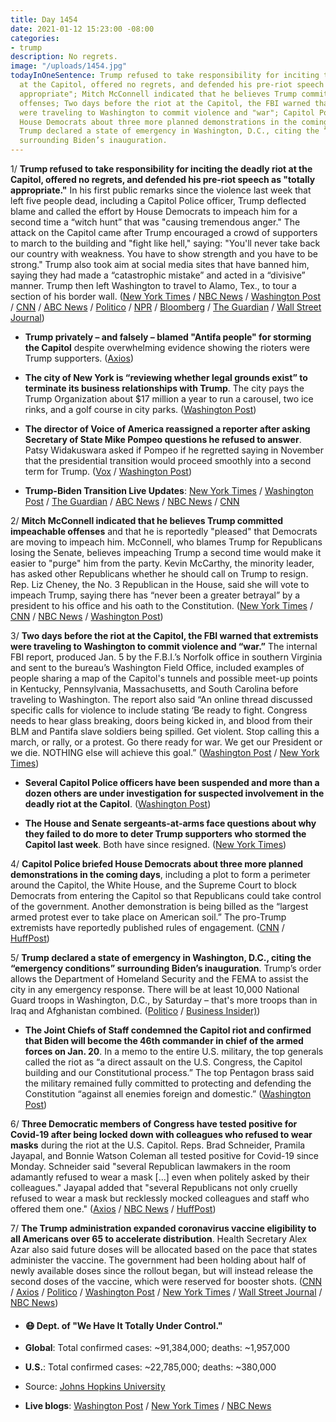 ```yaml
---
title: Day 1454
date: 2021-01-12 15:23:00 -08:00
categories:
- trump
description: No regrets.
image: "/uploads/1454.jpg"
todayInOneSentence: Trump refused to take responsibility for inciting the deadly riot
  at the Capitol, offered no regrets, and defended his pre-riot speech as "totally
  appropriate"; Mitch McConnell indicated that he believes Trump committed impeachable
  offenses; Two days before the riot at the Capitol, the FBI warned that extremists
  were traveling to Washington to commit violence and "war"; Capitol Police briefed
  House Democrats about three more planned demonstrations in the coming days; and
  Trump declared a state of emergency in Washington, D.C., citing the “emergency conditions”
  surrounding Biden’s inauguration.
---
```


1/ **Trump refused to take responsibility for inciting the deadly riot at the Capitol, offered no regrets, and defended his pre-riot speech as "totally appropriate."** In his first public remarks since the violence last week that left five people dead, including a Capitol Police officer, Trump deflected blame and called the effort by House Democrats to impeach him for a second time a “witch hunt” that was "causing tremendous anger." The attack on the Capitol came after Trump encouraged a crowd of supporters to march to the building and "fight like hell," saying: "You'll never take back our country with weakness. You have to show strength and you have to be strong." Trump also took aim at social media sites that have banned him, saying they had made a “catastrophic mistake” and acted in a “divisive” manner. Trump then left Washington to travel to Alamo, Tex., to tour a section of his border wall. ([New York Times](https://www.nytimes.com/2021/01/12/us/trump-capitol.html) / [NBC News](https://www.nbcnews.com/politics/congress/house-set-vote-resolution-calling-pence-invoke-25th-amendment-n1253873) / [Washington Post](https://www.washingtonpost.com/politics/2021/01/12/trump-impeachment-biden-transition-live-updates/#link-JZECTMV6DZAPHATZHZTGJP4OMY) / [CNN](https://www.cnn.com/2021/01/12/politics/donald-trump-riot-impeachment/index.html) / [ABC News](https://abcnews.go.com/Politics/trump-lashes-impeachment-effort-claims-causing-tremendous-anger/story?id=75199061) / [Politico](https://www.politico.com/news/2021/01/12/trump-defends-pre-riot-speech-458129) / [NPR](https://www.npr.org/sections/congress-electoral-college-tally-live-updates/2021/01/12/956018842/trump-says-his-comments-ahead-of-capitol-riot-were-totally-appropriate) / [Bloomberg](https://www.bloomberg.com/news/articles/2021-01-12/trump-says-rally-before-capitol-riot-was-totally-appropriate?sref=MIBMEEoj) / [The Guardian](https://www.theguardian.com/us-news/2021/jan/12/donald-trump-texas-impeachment-effort) / [Wall Street Journal](https://www.wsj.com/articles/republicans-weigh-trump-censure-impeachment-11610460924))

* **Trump privately – and falsely – blamed "Antifa people" for storming the Capitol** despite overwhelming evidence showing the rioters were Trump supporters. ([Axios](https://www.axios.com/trump-falsely-blames-antifa-for-capitol-riot-bab4943c-d465-4d05-ae36-1e8d1437f168.html))

* **The city of New York is “reviewing whether legal grounds exist” to terminate its business relationships with Trump**. The city pays the Trump Organization about $17 million a year to run a carousel, two ice rinks, and a golf course in city parks. ([Washington Post](https://www.washingtonpost.com/politics/new-york-trump-cancel/2021/01/11/3527257e-545a-11eb-a08b-f1381ef3d207_story.html))

* **The director of Voice of America reassigned a reporter after asking Secretary of State Mike Pompeo questions he refused to answer**. Patsy Widakuswara asked if Pompeo if he regretted saying in November that the presidential transition would proceed smoothly into a second term for Trump. ([Vox](https://www.vox.com/2021/1/12/22226393/voice-of-america-pompeo-reporter-widakuswara) / [Washington Post](https://www.washingtonpost.com/lifestyle/media/voice-of-america-reporter-demoted-pompeo/2021/01/12/caa1b22c-5496-11eb-a08b-f1381ef3d207_story.html))

* **Trump-Biden Transition Live Updates**: [New York Times](https://www.nytimes.com/live/2021/01/12/us/impeachment-trump-25th-amendment/) / [Washington Post](https://www.washingtonpost.com/politics/2021/01/12/trump-impeachment-biden-transition-live-updates/) / [The Guardian](https://www.theguardian.com/us-news/live/2021/jan/12/donald-trump-impeachment-insurrection-capitol-joe-biden-coronavirus-covid-live-updates) / [ABC News](https://abcnews.go.com/Politics/live-updates/2020-election-transition-trump-biden/?id=75166132) / [NBC News](https://www.nbcnews.com/politics/congress/live-blog/2021-01-12-trump-impeachment-25th-amendment-n1253803) / [CNN](https://www.cnn.com/politics/live-news/trump-impeachment-news-01-12-21/h_b0e0ac884e685a57434b9b3f04b29863)

2/ **Mitch McConnell indicated that he believes Trump committed impeachable offenses** and that he is reportedly "pleased" that Democrats are moving to impeach him. McConnell, who blames Trump for Republicans losing the Senate, believes impeaching Trump a second time would make it easier to "purge" him from the party. Kevin McCarthy, the minority leader, has asked other Republicans whether he should call on Trump to resign. Rep. Liz Cheney, the No. 3 Republican in the House, said she will vote to impeach Trump, saying there has “never been a greater betrayal” by a president to his office and his oath to the Constitution. ([New York Times](https://www.nytimes.com/2021/01/12/us/mcconnell-impeachment-trump-mc.html) / [CNN](https://www.cnn.com/2021/01/12/politics/mcconnell-impeachment-trump-capitol-riot/index.html) / [NBC News](https://www.nbcnews.com/politics/congress/house-set-vote-resolution-calling-pence-invoke-25th-amendment-n1253873) / [Washington Post](https://www.washingtonpost.com/politics/2021/01/12/trump-impeachment-biden-transition-live-updates/))

3/ **Two days before the riot at the Capitol, the FBI warned that extremists were traveling to Washington to commit violence and “war.”** The internal FBI report, produced Jan. 5 by the F.B.I.’s Norfolk office in southern Virginia and sent to the bureau’s Washington Field Office, included examples of people sharing a map of the Capitol's tunnels and possible meet-up points in Kentucky, Pennsylvania, Massachusetts, and South Carolina before traveling to Washington. The report also said “An online thread discussed specific calls for violence to include stating ‘Be ready to fight. Congress needs to hear glass breaking, doors being kicked in, and blood from their BLM and Pantifa slave soldiers being spilled. Get violent. Stop calling this a march, or rally, or a protest. Go there ready for war. We get our President or we die. NOTHING else will achieve this goal.” ([Washington Post](https://www.washingtonpost.com/national-security/capitol-riot-fbi-intelligence/2021/01/12/30d12748-546b-11eb-a817-e5e7f8a406d6_story.html) / [New York Times](https://www.nytimes.com/2021/01/12/us/fbi-report-capitol.html))

* **Several Capitol Police officers have been suspended and more than a dozen others are under investigation for suspected involvement in the deadly riot at the Capitol**. ([Washington Post](https://www.washingtonpost.com/politics/capitol-police-officers-suspended/2021/01/11/0ee0e422-545f-11eb-a931-5b162d0d033d_story.html))

* **The House and Senate sergeants-at-arms face questions about why they failed to do more to deter Trump supporters who stormed the Capitol last week**. Both have since resigned. ([New York Times](https://www.nytimes.com/2021/01/11/us/politics/congress-sergeants-at-arms.html))

4/ **Capitol Police briefed House Democrats about three more planned demonstrations in the coming days**, including a plot to form a perimeter around the Capitol, the White House, and the Supreme Court to block Democrats from entering the Capitol so that Republicans could take control of the government. Another demonstration is being billed as the “largest armed protest ever to take place on American soil.” The pro-Trump extremists have reportedly published rules of engagement. ([CNN](https://www.cnn.com/2021/01/12/politics/congress-briefing-us-capitol-threats/index.html) / [HuffPost](https://www.huffpost.com/entry/democrats-briefed-plot-overthrow-government_n_5ffd29a4c5b691806c4bf199))

5/ **Trump declared a state of emergency in Washington, D.C., citing the “emergency conditions” surrounding Biden’s inauguration**. Trump’s order allows the Department of Homeland Security and the FEMA to assist the city in any emergency response. There will be at least 10,000 National Guard troops in Washington, D.C., by Saturday – that's more troops than in Iraq and Afghanistan combined. ([Politico](https://www.politico.com/news/2021/01/11/donald-trump-dc-state-of-emergency-inauguration-457890) / [Business Insider)](https://www.businessinsider.com/more-us-troops-be-in-dc-biden-inauguration-iraq-afghanistan-2021-1?op=1))

* **The Joint Chiefs of Staff condemned the Capitol riot and confirmed that Biden will become the 46th commander in chief of the armed forces on Jan. 20**. In a memo to the entire U.S. military, the top generals called the riot as “a direct assault on the U.S. Congress, the Capitol building and our Constitutional process.” The top Pentagon brass said the military remained fully committed to protecting and defending the Constitution “against all enemies foreign and domestic.” ([Washington Post](https://www.washingtonpost.com/politics/2021/01/12/trump-impeachment-biden-transition-live-updates/#link-2QQIDNQLCVCAJJYDWAEMFGRMYM))

6/ **Three Democratic members of Congress have tested positive for Covid-19 after being locked down with colleagues who refused to wear masks** during the riot at the U.S. Capitol. Reps. Brad Schneider, Pramila Jayapal, and Bonnie Watson Coleman all tested positive for Covid-19 since Monday. Schneider said "several Republican lawmakers in the room adamantly refused to wear a mask \[...\] even when politely asked by their colleagues." Jayapal added that "several Republicans not only cruelly refused to wear a mask but recklessly mocked colleagues and staff who offered them one." ([Axios](https://www.axios.com/rep-pramila-jayapal-covid-19-capitol-hill-riot-1a7cda3c-973f-4376-97ad-f4eb3306a28c.html) / [NBC News](https://www.nbcnews.com/politics/congress/second-lawmaker-tests-positive-covid-after-capitol-lockdown-n1253851) / [HuffPost](https://www.huffpost.com/entry/gop-lawmakers-masks-capitol-lockdown_n_5ffcb9ffc5b63642b6fe3387))

7/ **The Trump administration expanded coronavirus vaccine eligibility to all Americans over 65 to accelerate distribution**. Health Secretary Alex Azar also said future doses will be allocated based on the pace that states administer the vaccine. The government had been holding about half of newly available doses since the rollout began, but will instead release the second doses of the vaccine, which were reserved for booster shots. ([CNN](https://www.cnn.com/2021/01/12/politics/coronavirus-vaccine-distribution-rollout/index.html) / [Axios](https://www.axios.com/trump-coronavirus-vaccines-seniors-doses-faster-ca22e892-71d4-4e04-9219-b41fec799524.html) / [Politico](https://www.politico.com/news/2021/01/12/trump-vaccine-covid-older-adults-458114) / [Washington Post](https://www.washingtonpost.com/health/2021/01/12/trump-covid-vaccine-second-shot/) / [New York Times](https://www.nytimes.com/live/2021/01/12/world/covid-19-coronavirus#the-trump-administration-calls-for-wider-vaccine-eligibility-including-people-65-and-over) / [Wall Street Journal](https://www.wsj.com/articles/vaccine-should-be-given-to-anyone-over-65-health-officials-expected-to-urge-11610462365) / [NBC News](https://www.nbcnews.com/health/health-news/cdc-recommend-states-give-covid-vaccine-anyone-65-older-n1253887))

* #### 😷 Dept. of "We Have It Totally Under Control."

* **Global**: Total confirmed cases: \~91,384,000; deaths: \~1,957,000

* **U.S.**: Total confirmed cases: \~22,785,000; deaths: \~380,000

* Source: [Johns Hopkins University](https://coronavirus.jhu.edu/map.html)

* **Live blogs**:  [Washington Post](https://www.washingtonpost.com/nation/2021/01/12/coronavirus-covid-live-updates-us/) / [New York Times](https://www.nytimes.com/live/2021/01/12/world/covid-19-coronavirus/) / [NBC News](https://www.nbcnews.com/news/us-news/live-blog/2021-01-12-covid-live-updates-vaccine-news-n1253858)